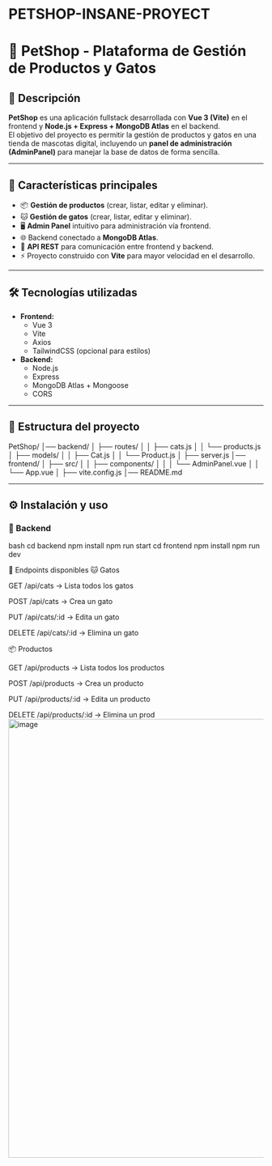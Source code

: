 # PETSHOP-INSANE-PROYECT
# 🐾 PetShop - Plataforma de Gestión de Productos y Gatos

## 📌 Descripción
**PetShop** es una aplicación fullstack desarrollada con **Vue 3 (Vite)** en el frontend y **Node.js + Express + MongoDB Atlas** en el backend.  
El objetivo del proyecto es permitir la gestión de productos y gatos en una tienda de mascotas digital, incluyendo un **panel de administración (AdminPanel)** para manejar la base de datos de forma sencilla.

---

## 🚀 Características principales
- 📦 **Gestión de productos** (crear, listar, editar y eliminar).
- 🐱 **Gestión de gatos** (crear, listar, editar y eliminar).
- 🖥️ **Admin Panel** intuitivo para administración vía frontend.
- 🌐 Backend conectado a **MongoDB Atlas**.
- 🔗 **API REST** para comunicación entre frontend y backend.
- ⚡ Proyecto construido con **Vite** para mayor velocidad en el desarrollo.

---

## 🛠️ Tecnologías utilizadas
- **Frontend:**
  - Vue 3
  - Vite
  - Axios
  - TailwindCSS (opcional para estilos)
- **Backend:**
  - Node.js
  - Express
  - MongoDB Atlas + Mongoose
  - CORS

---

## 📂 Estructura del proyecto
PetShop/
│── backend/
│ ├── routes/
│ │ ├── cats.js
│ │ └── products.js
│ ├── models/
│ │ ├── Cat.js
│ │ └── Product.js
│ ├── server.js
│── frontend/
│ ├── src/
│ │ ├── components/
│ │ │ └── AdminPanel.vue
│ │ └── App.vue
│ ├── vite.config.js
│── README.md


---

## ⚙️ Instalación y uso

### 🔹 Backend
bash
cd backend
npm install
npm run start
cd frontend
npm install
npm run dev

🔗 Endpoints disponibles
🐱 Gatos

GET /api/cats → Lista todos los gatos

POST /api/cats → Crea un gato

PUT /api/cats/:id → Edita un gato

DELETE /api/cats/:id → Elimina un gato

📦 Productos

GET /api/products → Lista todos los productos

POST /api/products → Crea un producto

PUT /api/products/:id → Edita un producto

DELETE /api/products/:id → Elimina un prod
<img width="1185" height="867" alt="image" src="https://github.com/user-attachments/assets/b7032a3b-31ab-4de7-ab28-4bc743dc6c18" />
